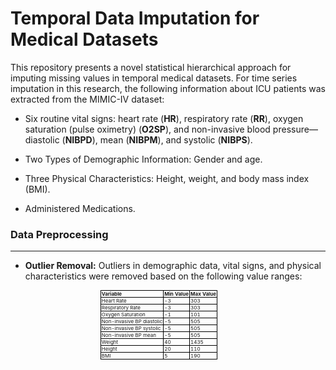 # Temporal Data Imputation for Medical Datasets

This repository presents a novel statistical hierarchical approach for imputing missing values in temporal medical datasets. For time series imputation in this research, the following information about ICU patients was extracted from the MIMIC-IV dataset:

- Six routine vital signs: heart rate (**HR**), respiratory rate (**RR**), oxygen saturation (pulse oximetry) (**O2SP**), and non-invasive blood pressure—diastolic (**NIBPD**), mean (**NIBPM**), and systolic (**NIBPS**).
  
- Two Types of Demographic Information: Gender and age.

- Three Physical Characteristics: Height, weight, and body mass index (BMI).

- Administered Medications.


### Data Preprocessing
___

- **Outlier Removal:** Outliers in demographic data, vital signs, and physical characteristics were removed based on the following value ranges:

  <table style="font-size: 8px; line-height: 1; width: 50%; margin: auto; border-collapse: collapse;">
  <thead>
    <tr>
      <th style="border: 1px solid black; padding: 1px; text-align: left;">Variable</th>
      <th style="border: 1px solid black; padding: 1px; text-align: left;">Min Value</th>
      <th style="border: 1px solid black; padding: 1px; text-align: left;">Max Value</th>
    </tr>
  </thead>
  <tbody>
    <tr>
      <td style="border: 1px solid black; padding: 1px;">Heart Rate</td>
      <td style="border: 1px solid black; padding: 1px;">-3</td>
      <td style="border: 1px solid black; padding: 1px;">303</td>
    </tr>
    <tr>
      <td style="border: 1px solid black; padding: 1px;">Respiratory Rate</td>
      <td style="border: 1px solid black; padding: 1px;">-3</td>
      <td style="border: 1px solid black; padding: 1px;">303</td>
    </tr>
    <tr>
      <td style="border: 1px solid black; padding: 1px;">Oxygen Saturation</td>
      <td style="border: 1px solid black; padding: 1px;">-1</td>
      <td style="border: 1px solid black; padding: 1px;">101</td>
    </tr>
    <tr>
      <td style="border: 1px solid black; padding: 1px;">Non-invasive BP diastolic</td>
      <td style="border: 1px solid black; padding: 1px;">-5</td>
      <td style="border: 1px solid black; padding: 1px;">505</td>
    </tr>
    <tr>
      <td style="border: 1px solid black; padding: 1px;">Non-invasive BP systolic</td>
      <td style="border: 1px solid black; padding: 1px;">-5</td>
      <td style="border: 1px solid black; padding: 1px;">505</td>
    </tr>
    <tr>
      <td style="border: 1px solid black; padding: 1px;">Non-invasive BP mean</td>
      <td style="border: 1px solid black; padding: 1px;">-5</td>
      <td style="border: 1px solid black; padding: 1px;">505</td>
    </tr>
    <tr>
      <td style="border: 1px solid black; padding: 1px;">Weight</td>
      <td style="border: 1px solid black; padding: 1px;">40</td>
      <td style="border: 1px solid black; padding: 1px;">1435</td>
    </tr>
    <tr>
      <td style="border: 1px solid black; padding: 1px;">Height</td>
      <td style="border: 1px solid black; padding: 1px;">20</td>
      <td style="border: 1px solid black; padding: 1px;">110</td>
    </tr>
    <tr>
      <td style="border: 1px solid black; padding: 1px;">BMI</td>
      <td style="border: 1px solid black; padding: 1px;">5</td>
      <td style="border: 1px solid black; padding: 1px;">190</td>
    </tr>
  </tbody>
</table>








  





